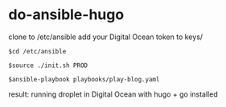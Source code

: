 # do-ansible-hugo

clone to /etc/ansible
add your Digital Ocean token to keys/

```$cd /etc/ansible```

```$source ./init.sh PROD```

```$ansible-playbook playbooks/play-blog.yaml```

result:
running droplet in Digital Ocean with hugo + go installed


